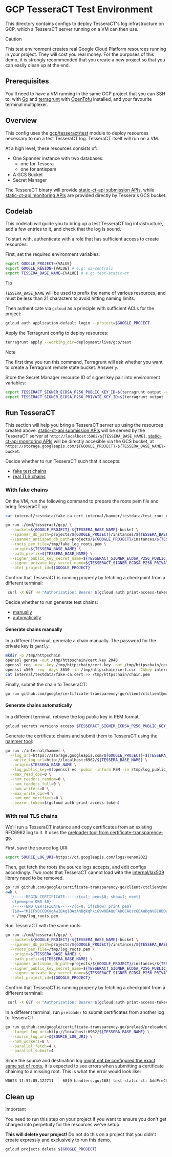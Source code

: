 # GCP TesseraCT Test Environment

This directory contains configs to deploy TesseraCT's log infrastructure on GCP,
which a TesseraCT server running on a VM can then use.

> [!CAUTION]
> This test environment creates real Google Cloud Platform resources running in
> your project. They will cost you real money. For the purposes of this demo,
> it is strongly recommended that you create a new project so that you can
> easily clean up at the end.

## Prerequisites

You'll need to have a VM running in the same GCP project that you can SSH to,
with [Go](https://go.dev/doc/install) and
[terragrunt](https://terragrunt.gruntwork.io/docs/getting-started/install/)
with [OpenTofu](https://opentofu.org/) installed, and your favourite terminal multiplexer.

## Overview

This config uses the
[gcp/tesseract/test](/deployment/modules/gcp/tesseract/test) module to deploy
resources necessary to run a test TesseraCT log. TesseraCT itself will run on a
VM.

At a high level, these resources consists of:

- One Spanner instance with two databases:
  - one for Tessera
  - one for antispam
- A GCS Bucket
- Secret Manager

The TesseraCT binary will provide [static-ct-api submission APIs](https://github.com/C2SP/C2SP/blob/main/static-ct-api.md#submission-apis),
while [static-ct-api monitoring APIs](https://github.com/C2SP/C2SP/blob/main/static-ct-api.md#monitoring-apis)
are provided directly by Tessera's GCS bucket.

## Codelab

This codelab will guide you to bring up a test TesseraCT log infrastructure, add
a few entries to it, and check that the log is sound.

To start with, authenticate with a role that has sufficient access to create
resources.

First, set the required environment variables:

```bash
export GOOGLE_PROJECT={VALUE}
export GOOGLE_REGION={VALUE} # e.g: us-central1
export TESSERA_BASE_NAME={VALUE} # e.g: test-static-ct
```

> [!TIP]
> `TESSERA_BASE_NAME` will be used to prefix the name of various resources, and
> must be less than 21 characters to avoid hitting naming limits.

Then authenticate via `gcloud` as a principle with sufficient ACLs for
the project:

```bash
gcloud auth application-default login --project=$GOOGLE_PROJECT
```

Apply the Terragrunt config to deploy resources:

```sh
terragrunt apply --working_dir=deployment/live/gcp/test
```

> [!NOTE]
> The first time you run this command, Terragrunt will ask whether you want to
> create a Terragrunt remote state bucket. Answer `y`.

Store the Secret Manager resource ID of signer key pair into environment variables:

```sh
export TESSERACT_SIGNER_ECDSA_P256_PUBLIC_KEY_ID=$(terragrunt output -raw ecdsa_p256_public_key_id -working-dir=deployment/live/gcp/test)
export TESSERACT_SIGNER_ECDSA_P256_PRIVATE_KEY_ID=$(terragrunt output -raw ecdsa_p256_private_key_id -working-dir=deployment/live/gcp/test)
```

## Run TesseraCT

<!-- Try and keep in sync as much as possible with ../../aws/test/README.md 
There are enough differences for now to justify to keep them distinct -->

This section will help you bring a TesseraCT server up using the resources
created above. [static-ct-api submission APIs](https://github.com/C2SP/C2SP/blob/main/static-ct-api.md#submission-apis)
will be served by the TesseraCT server at `http://localhost:6962/${TESSERA_BASE_NAME}`.
[static-ct-api monitoring APIs](https://github.com/C2SP/C2SP/blob/main/static-ct-api.md#submission-apis)
will be directly accesible via the GCS bucket, at `https://storage.googleapis.com/${GOOGLE_PROJECT}-${TESSERA_BASE_NAME}-bucket`.

Decide whether to run TesseraCT such that it accepts:

- [fake test chains](#with-fake-chains)
- [real TLS chains](#with-real-tls-chains)

### With fake chains

On the VM, run the following command to prepare the roots pem file and bring
TesseraCT up:

```bash
cat internal/testdata/fake-ca.cert internal/hammer/testdata/test_root_ca_cert.pem > /tmp/fake_log_roots.pem
```

```bash
go run ./cmd/tesseract/gcp/ \
  --bucket=${GOOGLE_PROJECT}-${TESSERA_BASE_NAME}-bucket \
  --spanner_db_path=projects/${GOOGLE_PROJECT}/instances/${TESSERA_BASE_NAME}/databases/${TESSERA_BASE_NAME}-db \
  --spanner_antispam_db_path=projects/${GOOGLE_PROJECT}/instances/${TESSERA_BASE_NAME}/databases/${TESSERA_BASE_NAME}-antispam-db \
  --roots_pem_file=/tmp/fake_log_roots.pem \
  --origin=${TESSERA_BASE_NAME} \
  --path_prefix=${TESSERA_BASE_NAME} \
  --signer_public_key_secret_name=${TESSERACT_SIGNER_ECDSA_P256_PUBLIC_KEY_ID} \
  --signer_private_key_secret_name=${TESSERACT_SIGNER_ECDSA_P256_PRIVATE_KEY_ID} \
  --otel_project_id=${GOOGLE_PROJECT}
```

Confirm that TesseraCT is running properly by fetching a checkpoint from
a different terminal:

```bash
 curl -X GET -H "Authorization: Bearer $(gcloud auth print-access-token)" "https://storage.googleapis.com/storage/v1/b/${GOOGLE_PROJECT}-${TESSERA_BASE_NAME}-bucket/"
```

Decide whether to run generate test chains:

- [manually](#generate-chains-manually)
- [automatically](#generate-chains-automatically)

#### Generate chains manually

In a different terminal, generate a chain manually. The password for the private
key is `gently`:

```bash
mkdir -p /tmp/httpschain
openssl genrsa -out /tmp/httpschain/cert.key 2048
openssl req -new -key /tmp/httpschain/cert.key -out /tmp/httpschain/cert.csr -config=internal/testdata/fake-ca.cfg
openssl x509 -req -days 3650 -in /tmp/httpschain/cert.csr -CAkey internal/testdata/fake-ca.privkey.pem -CA internal/testdata/fake-ca.cert -outform pem -out /tmp/httpschain/chain.pem -provider legacy -provider default
cat internal/testdata/fake-ca.cert >> /tmp/httpschain/chain.pem
```

Finally, submit the chain to TesseraCT:

```bash
go run github.com/google/certificate-transparency-go/client/ctclient@master upload --cert_chain=/tmp/httpschain/chain.pem --skip_https_verify --log_uri=http://localhost:6962/${TESSERA_BASE_NAME}
```

#### Generate chains automatically

In a different terminal, retrieve the log public key in PEM format.

```bash
gcloud secrets versions access $TESSERACT_SIGNER_ECDSA_P256_PUBLIC_KEY_ID > /tmp/log_public_key.pem
```

Generate the certificate chains and submit them to TesseraCT using the [hammer tool](/internal/hammer/README.md):

```bash
go run ./internal/hammer \
  --log_url=https://storage.googleapis.com/${GOOGLE_PROJECT}-${TESSERA_BASE_NAME}-bucket \
  --write_log_url=http://localhost:6962/${TESSERA_BASE_NAME} \
  --origin=$TESSERA_BASE_NAME \
  --log_public_key=$(openssl ec -pubin -inform PEM -in /tmp/log_public_key.pem -outform der | base64 -w 0) \
  --max_read_ops=0 \
  --num_readers_random=0 \
  --num_readers_full=0 \
  --num_writers=8 \
  --max_write_ops=4 \
  --num_mmd_verifiers=0 \
  --bearer_token=$(gcloud auth print-access-token)
```

### With real TLS chains

We'll run a TesseraCT instance and copy certificates from an existing RFC6962
log to it.  It uses the [preloader tool from certificate-transparency-go](https://github.com/google/certificate-transparency-go/blob/master/preload/preloader/preloader.go).

First, save the source log URI:

```bash
export SOURCE_LOG_URI=https://ct.googleapis.com/logs/xenon2022
```

Then, get fetch the roots the source logs accepts, and edit configs accordingly.
Two roots that TesseraCT cannot load with the [internal/lax509](/internal/lax509/)
library need to be removed.

```bash
go run github.com/google/certificate-transparency-go/client/ctclient@master get-roots --log_uri=${SOURCE_LOG_URI} --text=false | \
awk \
  '/-----BEGIN CERTIFICATE-----/{c=1; pem=$0; show=1; next}
   c{pem=pem ORS $0}
   /-----END CERTIFICATE-----/{c=0; if(show) print pem}
   ($0=="MIIFxDCCBKygAwIBAgIBAzANBgkqhkiG9w0BAQUFADCCAUsxGDAWBgNVBC0DDwBT"||$0=="MIIFVjCCBD6gAwIBAgIQ7is969Qh3hSoYqwE893EATANBgkqhkiG9w0BAQUFADCB"){show=0}' \
   > /tmp/log_roots.pem
```

Run TesseraCT with the same roots:

```bash
go run ./cmd/tesseract/gcp/ \
  --bucket=${GOOGLE_PROJECT}-${TESSERA_BASE_NAME}-bucket \
  --spanner_db_path=projects/${GOOGLE_PROJECT}/instances/${TESSERA_BASE_NAME}/databases/${TESSERA_BASE_NAME}-db \
  --roots_pem_file=/tmp/log_roots.pem \
  --origin=${TESSERA_BASE_NAME} \
  --path_prefix=${TESSERA_BASE_NAME} \
  --spanner_antispam_db_path=projects/${GOOGLE_PROJECT}/instances/${TESSERA_BASE_NAME}/databases/${TESSERA_BASE_NAME}-antispam-db \
  --signer_public_key_secret_name=${TESSERACT_SIGNER_ECDSA_P256_PUBLIC_KEY_ID} \
  --signer_private_key_secret_name=${TESSERACT_SIGNER_ECDSA_P256_PRIVATE_KEY_ID} \
  --otel_project_id=${GOOGLE_PROJECT}
```

Confirm that TesseraCT is running properly by fetching a checkpoint from
a different terminal:

```bash
 curl -X GET -H "Authorization: Bearer $(gcloud auth print-access-token)" "https://storage.googleapis.com/storage/v1/b/${GOOGLE_PROJECT}-${TESSERA_BASE_NAME}-bucket/"
```

In a different terminal, run `preloader` to submit certificates from another log
to TesseraCT.

```bash
go run github.com/google/certificate-transparency-go/preload/preloader@master \
  --target_log_uri=http://localhost:6962/${TESSERA_BASE_NAME} \
  --source_log_uri=${SOURCE_LOG_URI} \
  --num_workers=8 \
  --parallel_fetch=4 \
  --parallel_submit=4
```

Since the source and destination log
[might not be configured the exact same set of roots](/internal/lax509/README.md#Chains),
it is expected to see errors when submitting a certificate chaining to a missing
root. This is what the error would look like:

```bash
W0623 11:57:05.122711    6819 handlers.go:168] test-static-ct: AddPreChain handler error: failed to verify add-chain contents: chain failed to validate: x509: certificate signed by unknown authority (possibly because of "x509: cannot verify signature: insecure algorithm SHA1-RSA" while trying to verify candidate authority certificate "Merge Delay Monitor Root")
```

<!-- TODO: add fsck instructions -->

## Clean up

> [!IMPORTANT]
> You need to run this step on your project if you want to ensure you don't get
> charged into perpetuity for the resources we've setup.

**This will delete your project!**
Do not do this on a project that you didn't create expressly and exclusively to
run this demo.

```bash
gcloud projects delete ${GOOGLE_PROJECT}
```
